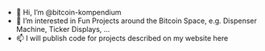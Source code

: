 - 👋 Hi, I’m @bitcoin-kompendium
- 👀 I’m interested in Fun Projects around the Bitcoin Space, e.g. Dispenser Machine, Ticker Displays, ...
- 📫 I will publish code for projects described on my website here

<!---
bitcoin-kompendium/bitcoin-kompendium is a ✨ special ✨ repository because its `README.md` (this file) appears on your GitHub profile.
You can click the Preview link to take a look at your changes.
--->
